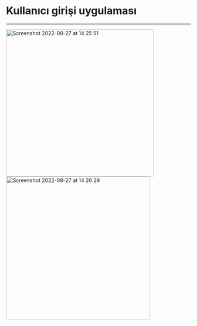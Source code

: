 # Kullanıcı girişi uygulaması

---

<img width="402" alt="Screenshot 2022-08-27 at 14 25 51" src="https://user-images.githubusercontent.com/72032853/187028076-0dcd7029-0ac6-40c3-abdb-0c538650d5f1.png">
<img width="392" alt="Screenshot 2022-08-27 at 14 26 29" src="https://user-images.githubusercontent.com/72032853/187028104-9005411d-7818-4dc5-b461-3bceeb536872.png">

